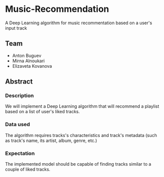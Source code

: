# Music-Recommendation
A Deep Learning algorithm for music recommentation based on a user's input track

## Team
* Anton Buguev
* Mirna Alnoukari
* Elizaveta Kovanova

## Abstract
### Description
We will implement a Deep Learning algorithm that will recommend a playlist based on a list of user's liked tracks.
### Data used
The algorithm requires tracks's characteristics and track's metadata (such as track's name, its artist, album, genre, etc.)
### Expectation
The implemented model should be capable of finding tracks similar to a couple of liked tracks.
